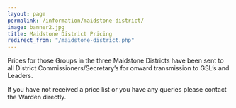 ```yaml
---
layout: page
permalink: /information/maidstone-district/
image: banner2.jpg
title: Maidstone District Pricing
redirect_from: "/maidstone-district.php"
---
```


Prices for those Groups in the three Maidstone Districts have been sent to all District Commissioners/Secretary’s for onward transmission to GSL’s and Leaders.

If you have not received a price list or you have any queries please contact the Warden directly.
